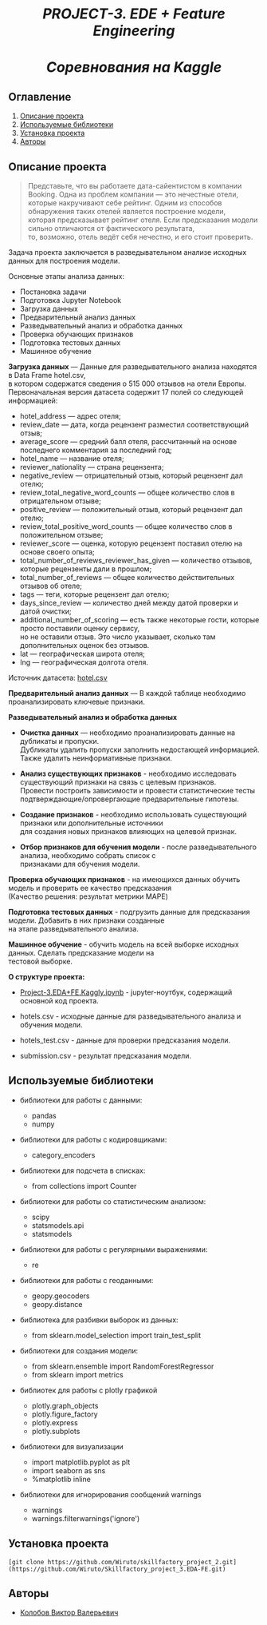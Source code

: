 # <center> *PROJECT-3. EDE + Feature Engineering*
# <center> *Соревнования на Kaggle*


## Оглавление
1. [Описание проекта](#описание-проекта)
2. [Используемые библиотеки](#используемые-библиотеки)
3. [Установка проекта](#установка-проекта)
4. [Авторы](#авторы)


## Описание проекта
> Представьте, что вы работаете дата-сайентистом в компании Booking. Одна из проблем компании — это нечестные отели,  
которые накручивают себе рейтинг. Одним из способов обнаружения таких отелей является построение модели,   
которая предсказывает рейтинг отеля. Если предсказания модели сильно отличаются от фактического результата,  
то, возможно, отель ведёт себя нечестно, и его стоит проверить.

Задача проекта заключается в разведывательном анализе исходных данных для построения модели.

Основные этапы анализа данных:

+ Постановка задачи
+ Подготовка Jupyter Notebook
+ Загрузка данных
+ Предварительный анализ данных
+ Разведывательный анализ и обработка данных
+ Проверка обучающих признаков
+ Подготовка тестовых данных
+ Машинное обучение



**Загрузка данных** — Данные для разведывательного анализа находятся в Data Frame hotel.csv,  
в котором содержатся сведения о 515 000 отзывов на отели Европы.  
Первоначальная версия датасета содержит 17 полей со следующей информацией:

- hotel_address — адрес отеля;
- review_date — дата, когда рецензент разместил соответствующий отзыв;
- average_score — средний балл отеля, рассчитанный на основе последнего комментария за последний год;
- hotel_name — название отеля;
- reviewer_nationality — страна рецензента;
- negative_review — отрицательный отзыв, который рецензент дал отелю;
- review_total_negative_word_counts — общее количество слов в отрицательном отзыве;
- positive_review — положительный отзыв, который рецензент дал отелю;
- review_total_positive_word_counts — общее количество слов в положительном отзыве;
- reviewer_score — оценка, которую рецензент поставил отелю на основе своего опыта;
- total_number_of_reviews_reviewer_has_given — количество отзывов, которые рецензенты дали в прошлом;
- total_number_of_reviews — общее количество действительных отзывов об отеле;
- tags — теги, которые рецензент дал отелю;
- days_since_review — количество дней между датой проверки и датой очистки;
- additional_number_of_scoring — есть также некоторые гости, которые просто поставили оценку сервису,   
  но не оставили отзыв. Это число указывает, сколько там дополнительных оценок без отзывов.
- lat — географическая широта отеля;
- lng — географическая долгота отеля.

Источник датасета: [hotel.csv](https://drive.google.com/file/d/1Qj0iYEbD64eVAaaBylJeIi3qvMzxf2C_/view?usp=sharing)

**Предварительный анализ данных** — В каждой таблице необходимо проанализировать ключевые признаки.

**Разведывательный анализ и обработка данных** 

- **Очистка данных** — необходимо проанализировать данные на дубликаты и пропуски.  
Дубликаты удалить пропуски заполнить недостающей информацией.  
Также удалить неинформативные признаки.  

- **Анализ существующих признаков** - необходимо исследовать существующий признаки на связь с целевым признаков.  
Провести построить зависимости и провести статистические тесты подтверждающие/опровергающие предварительные гипотезы.

- **Создание признаков** - необходимо использовать существующий признаки или дополнительные источники   
для создания новых признаков влияющих на целевой признак.

- **Отбор признаков для обучения модели** - после разведывательного анализа, необходимо собрать список с   
признаками для обучения модели.

**Проверка обучающих признаков** - на имеющихся данных обучить модель и проверить ее качество предсказания   
(Качество решения: результат метрики MAPE)

**Подготовка тестовых данных** - подгрузить данные для предсказания модели. Добавить в них признаки созданные  
на этапе разведывательного анализа.

**Машинное обучение** - обучить модель на всей выборке исходных данных. Сделать предсказание модели на   
тестовой выборке.

**О структуре проекта:**

* [Project-3.EDA+FE.Kaggly.ipynb]([https://github.com/Wiruto/Skillfactory_project_2/blob/3901bf3492a2d94717cd0a2ebff4cda4017c6890/Project-2.ipynb](https://github.com/Wiruto/Skillfactory_project_3.EDA-FE/blob/53a90259b5c9f62ce47af8a86fca97acffadd3f3/Project-3.EDA%2BFE.Kaggly.ipynb)) - jupyter-ноутбук, содержащий основной код проекта.

* hotels.csv - исходные данные для разведывательного анализа и обучения модели.

* hotels_test.csv - данные для проверки предсказания модели.


* submission.csv - результат предсказания модели.



## Используемые библиотеки


- библиотеки для работы с данными:
    - pandas
    - numpy

- библиотеки для работы с кодировщиками:
    - category_encoders

- библиотеки для подсчета в списках:
    - from collections import Counter

- библиотеки для работы со статистическим анализом:
    - scipy
    - statsmodels.api
    - statsmodels

- библиотеки для работы с регулярными выражениями:
    - re

- библиотеки для работы с геоданными:
    - geopy.geocoders
    - geopy.distance

- библиотека для разбивки выборок из данных:  
    - from sklearn.model_selection import train_test_split

- библиотеки для создания модели:  
    - from sklearn.ensemble import RandomForestRegressor  
    - from sklearn import metrics

- библиотек для работы с plotly графикой
    - plotly.graph_objects
    - plotly.figure_factory
    - plotly.express
    - plotly.subplots

- библиотеки для визуализации
    - import matplotlib.pyplot as plt
    - import seaborn as sns 
    - %matplotlib inline

- библиотеки для игнорирования сообщений warnings
    - warnings
    - warnings.filterwarnings('ignore')

## Установка проекта

```
[git clone https://github.com/Wiruto/skillfactory_project_2.git](https://github.com/Wiruto/Skillfactory_project_3.EDA-FE.git)

```

## Авторы

* [Колобов Виктор Валерьевич](https://github.com/Wiruto)

